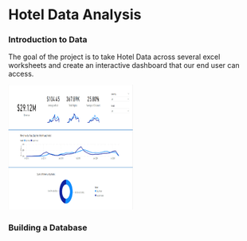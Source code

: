 # Hotel Data Analysis

### Introduction to Data

The goal of the project is to take Hotel Data across several excel worksheets and create an interactive dashboard that our end user can access.

<img src="./Images/PowerBI.PNG" width="250" height ="250">

### Building a Database
